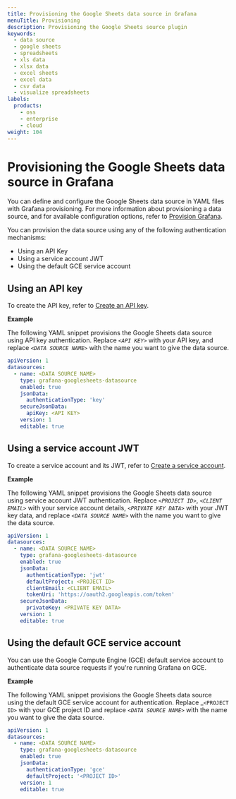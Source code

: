 ```yaml
---
title: Provisioning the Google Sheets data source in Grafana
menuTitle: Provisioning
description: Provisioning the Google Sheets source plugin
keywords:
  - data source
  - google sheets
  - spreadsheets
  - xls data
  - xlsx data
  - excel sheets
  - excel data
  - csv data
  - visualize spreadsheets
labels:
  products:
    - oss
    - enterprise
    - cloud
weight: 104
---
```


# Provisioning the Google Sheets data source in Grafana

You can define and configure the Google Sheets data source in YAML files with Grafana provisioning. For more information about provisioning a data source, and for available configuration options, refer to [Provision Grafana](https://grafana.com/docs/grafana/latest/administration/provisioning/#data-sources).

You can provision the data source using any of the following authentication mechanisms:

- Using an API Key
- Using a service account JWT
- Using the default GCE service account

## Using an API key

To create the API key, refer to [Create an API key](<LINK TO NEW SETUP PAGE>).

**Example**

The following YAML snippet provisions the Google Sheets data source using API key authentication.
Replace _`<API KEY>`_ with your API key, and replace _`<DATA SOURCE NAME>`_ with the name you want to give the data source.

```yaml
apiVersion: 1
datasources:
  - name: <DATA SOURCE NAME>
    type: grafana-googlesheets-datasource
    enabled: true
    jsonData:
      authenticationType: 'key'
    secureJsonData:
      apiKey: <API KEY>
    version: 1
    editable: true
```

## Using a service account JWT

To create a service account and its JWT, refer to [Create a service account](<LINK TO NEW SETUP PAGE>).

**Example**

The following YAML snippet provisions the Google Sheets data source using service account JWT authentication.
Replace _`<PROJECT ID>`_, _`<CLIENT EMAIL>`_ with your service account details, _`<PRIVATE KEY DATA>`_ with your JWT key data, and replace _`<DATA SOURCE NAME>`_ with the name you want to give the data source.


```yaml
apiVersion: 1
datasources:
  - name: <DATA SOURCE NAME>
    type: grafana-googlesheets-datasource
    enabled: true
    jsonData:
      authenticationType: 'jwt'
      defaultProject: <PROJECT ID>
      clientEmail: <CLIENT EMAIL>
      tokenUri: 'https://oauth2.googleapis.com/token'
    secureJsonData:
      privateKey: <PRIVATE KEY DATA>
    version: 1
    editable: true
```

## Using the default GCE service account

You can use the Google Compute Engine (GCE) default service account to authenticate data source requests if you're running Grafana on GCE.

**Example**

The following YAML snippet provisions the Google Sheets data source using the default GCE service account for authentication.
Replace _`<PROJECT ID>` with your GCE project ID and replace _`<DATA SOURCE NAME>`_ with the name you want to give the data source.

```yaml
apiVersion: 1
datasources:
  - name: <DATA SOURCE NAME>
    type: grafana-googlesheets-datasource
    enabled: true
    jsonData:
      authenticationType: 'gce'
      defaultProject: '<PROJECT ID>'
    version: 1
    editable: true
```
